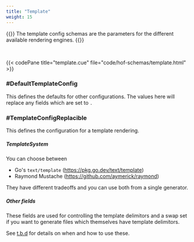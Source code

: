 ```yaml
---
title: "Template"
weight: 15
---
```


{{<lead>}}
The template config schemas are the parameters
for the different available rendering engines.
{{</lead>}}

<br>

{{< codePane title="template.cue" file="code/hof-schemas/template.html" >}}


### #DefaultTemplateConfig

This defines the defaults for other configurations.
The values here will replace any fields which are set to `.`

### #TemplateConfigReplacible

This defines the configuration for a template rendering.

##### TemplateSystem

You can choose between

- Go's `text/template` (https://pkg.go.dev/text/template)
- Raymond Mustache (https://github.com/aymerick/raymond)

They have different tradeoffs and you can
use both from a single generator.

##### Other fields

These fields are used for controlling the
template delimitors and a swap set
if you want to generate files which
themselves have template delimitors.

See [t.b.d]() for details on when and how to use these.
